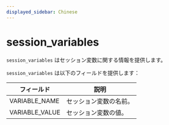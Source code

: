 ```yaml
---
displayed_sidebar: Chinese
---
```


# session_variables

`session_variables` はセッション変数に関する情報を提供します。

`session_variables` は以下のフィールドを提供します：

| **フィールド** | **説明**               |
| -------------- | ---------------------- |
| VARIABLE_NAME  | セッション変数の名前。 |
| VARIABLE_VALUE | セッション変数の値。   |
